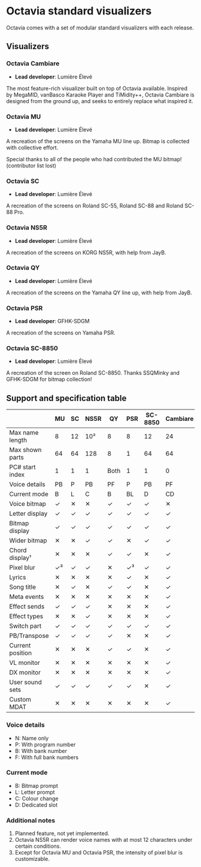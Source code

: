 # Octavia standard visualizers
Octavia comes with a set of modular standard visualizers with each release.

## Visualizers
### Octavia Cambiare
* **Lead developer**: Lumière Élevé

The most feature-rich visualizer built on top of Octavia available. Inspired by MegaMID, vanBasco Karaoke Player and TiMidity++, Octavia Cambiare is designed from the ground up, and seeks to entirely replace what inspired it.

### Octavia MU
* **Lead developer**: Lumière Élevé

A recreation of the screens on the Yamaha MU line up. Bitmap is collected with collective effort.

Special thanks to all of the people who had contributed the MU bitmap! (contributor list lost)

### Octavia SC
* **Lead developer**: Lumière Élevé

A recreation of the screens on Roland SC-55, Roland SC-88 and Roland SC-88 Pro.

### Octavia NS5R
* **Lead developer**: Lumière Élevé

A recreation of the screens on KORG NS5R, with help from JayB.

### Octavia QY
* **Lead developer**: Lumière Élevé

A recreation of the screens on the Yamaha QY line up, with help from JayB.

### Octavia PSR
* **Lead developer**: GFHK-SDGM

A recreation of the screens on Yamaha PSR.

### Octavia SC-8850
* **Lead developer**: Lumière Élevé

A recreation of the screen on Roland SC-8850. Thanks SSQMinky and GFHK-SDGM for bitmap collection!

## Support and specification table
|                  | MU | SC | NS5R | QY | PSR | SC-8850 | Cambiare | TUI |
| ---------------- | -- | -- | ---- | -- | --- | ------- | -------- | --- |
| Max name length  | 8  | 12 | 10²  | 8  | 8   | 12      | 24       | 8   |
| Max shown parts  | 64 | 64 | 128  | 8  | 1   | 64      | 64       | 16  |
| PC# start index  | 1  | 1  | 1    | Both | 1 | 1       | 0        | N/A |
| Voice details    | PB | P  | PB   | PF | P   | PB      | PF       | N   |
| Current mode     | B  | L  | C    | B  | BL  | D       | CD       | D   |
| Voice bitmap     | ✓  | ✕  | ✕    | ✓  | ✓   | ✓       | ✕        | ✕   |
| Letter display   | ✓  | ✓  | ✓    | ✓  | ✓   | ✓       | ✓        | ✓   |
| Bitmap display   | ✓  | ✓  | ✓    | ✓  | ✓   | ✓       | ✓        | ✓   |
| Wider bitmap     | ✕  | ✕  | ✓    | ✓  | ✕   | ✓       | ✓        | ✕   |
| Chord display¹   | ✕  | ✕  | ✕    | ✓  | ✓   | ✕       | ✓        | ✕   |
| Pixel blur       | ✓³ | ✓  | ✓    | ✕  | ✓³  | ✓       | ✓        | ✕   |
| Lyrics           | ✕  | ✕  | ✕    | ✕  | ✓   | ✕       | ✓        | ✓   |
| Song title       | ✕  | ✓  | ✕    | ✓  | ✓   | ✕       | ✓        | ✓   |
| Meta events      | ✕  | ✕  | ✕    | ✕  | ✕   | ✕       | ✓        | ✓   |
| Effect sends     | ✓  | ✓  | ✓    | ✕  | ✕   | ✕       | ✓        | ✓   |
| Effect types     | ✕  | ✕  | ✓    | ✕  | ✕   | ✕       | ✓        | ✕   |
| Switch part      | ✓  | ✓  | ✓    | ✓  | ✓   | ✓       | ✓        | ✕   |
| PB/Transpose     | ✓  | ✓  | ✓    | ✓  | ✕   | ✕       | ✓        | ✓   |
| Current position | ✕  | ✕  | ✕    | ✓  | ✓   | ✕       | ✓        | ✓   |
| VL monitor       | ✕  | ✕  | ✕    | ✕  | ✕   | ✕       | ✓        | ✕   |
| DX monitor       | ✕  | ✕  | ✕    | ✕  | ✕   | ✕       | ✓        | ✕   |
| User sound sets  | ✓  | ✓  | ✓    | ✓  | ✓   | ✕       | ✓        | ✓   |
| Custom MDAT      | ✕  | ✕  | ✕    | ✕  | ✕   | ✕       | ✓        | ✕   |

### Voice details
* N: Name only
* P: With program number
* B: With bank number
* F: With full bank numbers

### Current mode
* B: Bitmap prompt
* L: Letter prompt
* C: Colour change
* D: Dedicated slot

### Additional notes
1. Planned feature, not yet implemented.
2. Octavia NS5R can render voice names with at most 12 characters under certain conditions.
3. Except for Octavia MU and Octavia PSR, the intensity of pixel blur is customizable.
